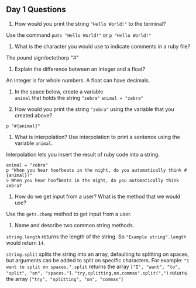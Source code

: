 ## Day 1 Questions

1. How would you print the string `"Hello World!"` to the terminal?  

  Use the command `puts "Hello World!"` or `p "Hello World!"`

1. What is the character you would use to indicate comments in a ruby file?  

  The pound sign/octothorp "#"

1. Explain the difference between an integer and a float?  

  An integer is for whole numbers. A float can have decimals.

1. In the space below, create a variable  
  `animal` that holds the string `"zebra"`
  `animal = "zebra"`

1. How would you print the string `"zebra"` using the variable that you created above?  

  `p "#{animal}"`

1. What is interpolation? Use interpolation to print a sentence using the variable `animal`.  

  Interpolation lets you insert the result of ruby code into a string.
  ```
  animal = "zebra"
  p "When you hear hoofbeats in the night, do you automatically think #{animal}?"
  > When you hear hoofbeats in the night, do you automatically think zebra?
  ```  

1. How do we get input from a user? What is the method that we would use?  

  Use the `gets.chomp` method to get input from a user.

1. Name and describe two common string methods.  

  `string.length` returns the length of the string. So `"Example string".length` would return `14`.

  `string.split` splits the string into an array, defaulting to splitting on spaces, but arguments can be added to split on specific characters. For example:
  `"I want to split on spaces.".split` returns the array `["I", "want", "to", "split", "on", "spaces."]`.
  `"try,splitting,on,commas".split(",")` returns the array `["try", "splitting", "on", "commas"]`
